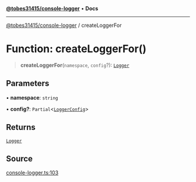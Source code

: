 [**@tobes31415/console-logger**](../README.md) • **Docs**

***

[@tobes31415/console-logger](../globals.md) / createLoggerFor

# Function: createLoggerFor()

> **createLoggerFor**(`namespace`, `config`?): [`Logger`](../interfaces/Logger.md)

## Parameters

• **namespace**: `string`

• **config?**: `Partial`\<[`LoggerConfig`](../interfaces/LoggerConfig.md)\>

## Returns

[`Logger`](../interfaces/Logger.md)

## Source

[console-logger.ts:103](https://github.com/tobes31415/console-logger/blob/1e4b4d3093e19c228b2652efee7620e71b7bea77/src/console-logger.ts#L103)
